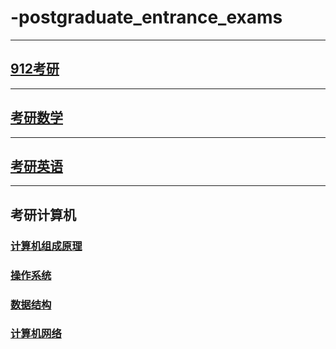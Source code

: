 # -postgraduate_entrance_exams
---
## [912考研](https://github.com/IammyselfYBX/review_the_national_post-graduate_entrance_examination)

---
## [考研数学](https://github.com/IammyselfYBX/postgraduate_entrance_exams_Math)

---
## [考研英语](https://github.com/IammyselfYBX/postgraduate_entrance_exams_English)


---
## 考研计算机
### [计算机组成原理](https://github.com/IammyselfYBX/postgraduate_entrance_exams_Principle_of_computer_composition)

### [操作系统](https://github.com/IammyselfYBX/postgraduate_entrance_exams_The_operating_system)

### [数据结构](https://github.com/IammyselfYBX/postgraduate_entrance_exams_Data_structures_and_algorithms)

### [计算机网络](https://github.com/IammyselfYBX/postgraduate_entrance_exams_Computer_network)

